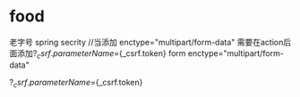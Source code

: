 food
====
老字号
spring secrity 
//当添加 enctype="multipart/form-data" 需要在action后面添加?${_csrf.parameterName}=${_csrf.token}
form   enctype="multipart/form-data"

?${_csrf.parameterName}=${_csrf.token}
